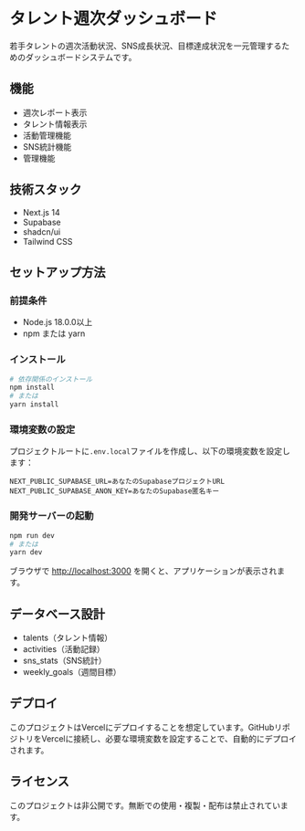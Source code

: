 # タレント週次ダッシュボード

若手タレントの週次活動状況、SNS成長状況、目標達成状況を一元管理するためのダッシュボードシステムです。

## 機能

- 週次レポート表示
- タレント情報表示
- 活動管理機能
- SNS統計機能
- 管理機能

## 技術スタック

- Next.js 14
- Supabase
- shadcn/ui
- Tailwind CSS

## セットアップ方法

### 前提条件

- Node.js 18.0.0以上
- npm または yarn

### インストール

```bash
# 依存関係のインストール
npm install
# または
yarn install
```

### 環境変数の設定

プロジェクトルートに`.env.local`ファイルを作成し、以下の環境変数を設定します：

```
NEXT_PUBLIC_SUPABASE_URL=あなたのSupabaseプロジェクトURL
NEXT_PUBLIC_SUPABASE_ANON_KEY=あなたのSupabase匿名キー
```

### 開発サーバーの起動

```bash
npm run dev
# または
yarn dev
```

ブラウザで [http://localhost:3000](http://localhost:3000) を開くと、アプリケーションが表示されます。

## データベース設計

- talents（タレント情報）
- activities（活動記録）
- sns_stats（SNS統計）
- weekly_goals（週間目標）

## デプロイ

このプロジェクトはVercelにデプロイすることを想定しています。GitHubリポジトリをVercelに接続し、必要な環境変数を設定することで、自動的にデプロイされます。

## ライセンス

このプロジェクトは非公開です。無断での使用・複製・配布は禁止されています。
